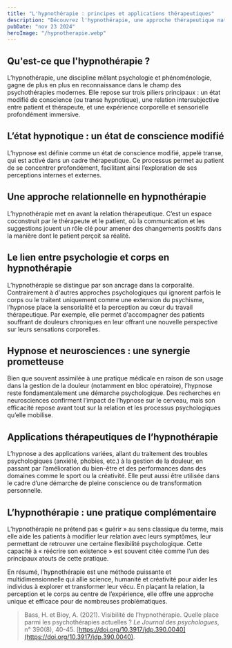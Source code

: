 ```yaml
---
title: "L'hypnothérapie : principes et applications thérapeutiques"
description: "Découvrez l'hypnothérapie, une approche thérapeutique naturelle qui utilise l'état hypnotique pour favoriser le changement et le bien-être psychologique."
pubDate: "nov 23 2024"
heroImage: "/hypnotherapie.webp"
---
```


## Qu'est-ce que l'hypnothérapie ?

L’hypnothérapie, une discipline mêlant psychologie et phénoménologie, gagne de plus en plus en reconnaissance dans le champ des psychothérapies modernes. Elle repose sur trois piliers principaux : un état modifié de conscience (ou transe hypnotique), une relation intersubjective entre patient et thérapeute, et une expérience corporelle et sensorielle profondément immersive.

## L’état hypnotique : un état de conscience modifié

L’hypnose est définie comme un état de conscience modifié, appelé transe, qui est activé dans un cadre thérapeutique. Ce processus permet au patient de se concentrer profondément, facilitant ainsi l’exploration de ses perceptions internes et externes.

## Une approche relationnelle en hypnothérapie

L’hypnothérapie met en avant la relation thérapeutique. C’est un espace coconstruit par le thérapeute et le patient, où la communication et les suggestions jouent un rôle clé pour amener des changements positifs dans la manière dont le patient perçoit sa réalité.

## Le lien entre psychologie et corps en hypnothérapie

L’hypnothérapie se distingue par son ancrage dans la corporalité. Contrairement à d'autres approches psychologiques qui ignorent parfois le corps ou le traitent uniquement comme une extension du psychisme, l’hypnose place la sensorialité et la perception au cœur du travail thérapeutique. Par exemple, elle permet d'accompagner des patients souffrant de douleurs chroniques en leur offrant une nouvelle perspective sur leurs sensations corporelles.

## Hypnose et neurosciences : une synergie prometteuse

Bien que souvent assimilée à une pratique médicale en raison de son usage dans la gestion de la douleur (notamment en bloc opératoire), l’hypnose reste fondamentalement une démarche psychologique. Des recherches en neurosciences confirment l’impact de l’hypnose sur le cerveau, mais son efficacité repose avant tout sur la relation et les processus psychologiques qu’elle mobilise.

## Applications thérapeutiques de l’hypnothérapie

L’hypnose a des applications variées, allant du traitement des troubles psychologiques (anxiété, phobies, etc.) à la gestion de la douleur, en passant par l’amélioration du bien-être et des performances dans des domaines comme le sport ou la créativité. Elle peut aussi être utilisée dans le cadre d’une démarche de pleine conscience ou de transformation personnelle.

## L’hypnothérapie : une pratique complémentaire

L’hypnothérapie ne prétend pas « guérir » au sens classique du terme, mais elle aide les patients à modifier leur relation avec leurs symptômes, leur permettant de retrouver une certaine flexibilité psychologique. Cette capacité à « réécrire son existence » est souvent citée comme l’un des principaux atouts de cette pratique.

En résumé, l’hypnothérapie est une méthode puissante et multidimensionnelle qui allie science, humanité et créativité pour aider les individus à explorer et transformer leur vécu. En plaçant la relation, la perception et le corps au centre de l’expérience, elle offre une approche unique et efficace pour de nombreuses problématiques.

> Bass, H. et Bioy, A. (2021). Visibilité de l’hypnothérapie. Quelle place parmi les psychothérapies actuelles ? *Le Journal des psychologues*, n° 390(8), 40-45. [https://doi.org/10.3917/jdp.390.0040](https://doi.org/10.3917/jdp.390.0040).